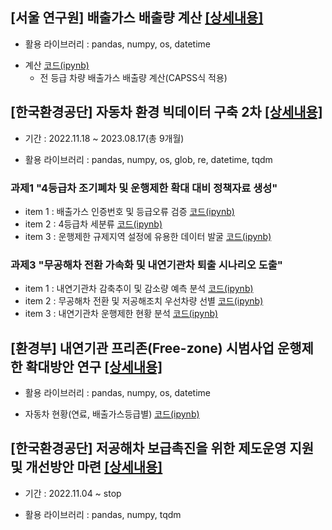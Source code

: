 ## [서울 연구원] 배출가스 배출량 계산 [[상세내용]](https://github.com/kbjung/wabotech/tree/main/complete/seoul_lab#readme)
- 활용 라이브러리 : pandas, numpy, os, datetime
+ 계산 [코드(ipynb)](https://github.com/kbjung/wabotech/blob/main/complete/seoul_lab/CAPSS.ipynb)
  - 전 등급 차량 배출가스 배출량 계산(CAPSS식 적용)

## [한국환경공단] 자동차 환경 빅데이터 구축 2차 [[상세내용]](https://github.com/kbjung/wabotech/tree/main/complete/car_big_data2#readme)
- 기간 : 2022.11.18 ~ 2023.08.17(총 9개월)
+ 활용 라이브러리 : pandas, numpy, os, glob, re, datetime, tqdm
 
### 과제1 "4등급차 조기폐차 및 운행제한 확대 대비 정책자료 생성"
- item 1 : 배출가스 인증번호 및 등급오류 검증 [코드(ipynb)](https://github.com/kbjung/wabotech/blob/main/complete/car2_exasol/github_code/%5BBD1%5D%5Bitem1%5DGRD4_EXHST_GAS_CERT_NO.ipynb)
- item 2 : 4등급차 세분류 [코드(ipynb)](https://github.com/kbjung/wabotech/blob/main/complete/car2_exasol/github_code/%5BBD1%5D%5Bitem2%5DGRD4_STATISTICS.ipynb)
- item 3 : 운행제한 규제지역 설정에 유용한 데이터 발굴 [코드(ipynb)](https://github.com/kbjung/wabotech/blob/main/complete/car2_exasol/github_code/%5BBD1%5D%5Bitem3%5DGRD4_CAPSS.ipynb)
### 과제3 "무공해차 전환 가속화 및 내연기관차 퇴출 시나리오 도출"
- item 1 : 내연기관차 감축추이 및 감소량 예측 분석 [코드(ipynb)](https://github.com/kbjung/wabotech/blob/main/complete/car2_exasol/github_code/%5BBD3%5D%5Bitem1%5DGAS_CAR_CURSTT.ipynb)
- item 2 : 무공해차 전환 및 저공해조치 우선차량 선별 [코드(ipynb)](https://github.com/kbjung/wabotech/blob/main/complete/car2_exasol/github_code/%5BBD3%5D%5Bitem2%5DGAS_CAR_RUN_LMT_CURSTT.ipynb)
- item 3 : 내연기관차 운행제한 현황 분석 [코드(ipynb)](https://github.com/kbjung/wabotech/blob/main/complete/car2_exasol/github_code/%5BBD3%5D%5Bitem3%5DLEM_PRIO_CURSTT.ipynb)

## [환경부] 내연기관 프리존(Free-zone) 시범사업 운행제한 확대방안 연구 [[상세내용]](https://github.com/kbjung/wabotech/tree/main/complete/low_gas_vehicle#readme)
+ 활용 라이브러리 : pandas, numpy, os, datetime
- 자동차 현황(연료, 배출가스등급별) [코드(ipynb)](https://github.com/kbjung/wabotech/blob/main/complete/low_gas_vehicle/%5B%ED%86%B5%EA%B3%84%5D%EC%97%B0%EB%A3%8C%EB%B3%84_%EB%93%B1%EA%B8%89%EB%B3%84_%EB%8C%80%EA%B8%B0%EA%B4%80%EB%A6%AC%EA%B6%8C%EC%97%AD%EB%B3%84.ipynb)

## [한국환경공단] 저공해차 보급촉진을 위한 제도운영 지원 및 개선방안 마련 [[상세내용]](https://github.com/kbjung/wabotech/tree/main/complete/low_gas_vehicle#readme)
- 기간 : 2022.11.04 ~ stop
+ 활용 라이브러리 : pandas, numpy, tqdm
